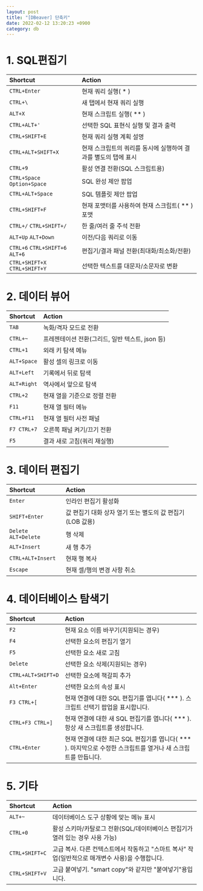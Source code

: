 ```yaml
---
layout: post
title: "[DBeaver] 단축키"
date: 2022-02-12 13:20:23 +0900
category: db
---
```


# 1. SQL편집기

| Shortcut | Action |
| :--- | :--- |
| `CTRL+Enter` | 현재 쿼리 실행( * ) |
| `CTRL+\` | 새 탭에서 현재 쿼리 실행 |
| `ALT+X` | 현재 스크립트 실행( ** ) |
| `CTRL+ALT+'` | 선택한 SQL 표현식 실행 및 결과 출력 |
| `CTRL+SHIFT+E` | 현재 쿼리 실행 계획 설명 |
| `CTRL+ALT+SHIFT+X` | 현재 스크립트의 쿼리를 동시에 실행하여 결과를 별도의 탭에 표시 |
| `CTRL+9` | 활성 연결 전환(SQL 스크립트용) |
| `CTRL+Space` `Option+Space` | SQL 완성 제안 팝업 |
| `CTRL+ALT+Space` | SQL 템플릿 제안 팝업 |
| `CTRL+SHIFT+F` | 현재 포맷터를 사용하여 현재 스크립트( ** ) 포맷 |
| `CTRL+/` `CTRL+SHIFT+/` | 한 줄/여러 줄 주석 전환 |
| `ALT+Up` `ALT+Down` | 이전/다음 쿼리로 이동 |
| `CTRL+6` `CTRL+SHIFT+6` `ALT+6` | 편집기/결과 패널 전환(최대화/최소화/전환) |
| `CTRL+SHIFT+X` `CTRL+SHIFT+Y` | 선택한 텍스트를 대문자/소문자로 변환 |


# 2. 데이터 뷰어

| Shortcut | Action |
| :--- | :--- |
| `TAB` | 녹화/격자 모드로 전환 |
| `CTRL+~` | 프레젠테이션 전환(그리드, 일반 텍스트, json 등) |
| `CTRL+1` | 외래 키 탐색 메뉴 |
| `ALT+Space` | 활성 셀의 링크로 이동 |
| `ALT+Left` | 기록에서 뒤로 탐색 |
| `ALT+Right` | 역사에서 앞으로 탐색 |
| `CTRL+2` | 현재 열을 기준으로 정렬 전환 |
| `F11` | 현재 열 필터 메뉴 |
| `CTRL+F11` | 현재 열 필터 사전 패널 |
| `F7 CTRL+7` | 오른쪽 패널 켜기/끄기 전환 |
| `F5` | 결과 새로 고침(쿼리 재실행) |


# 3. 데이터 편집기

| Shortcut | Action |
| :--- | :--- |
| `Enter` | 인라인 편집기 활성화 |
| `SHIFT+Enter` | 값 편집기 대화 상자 열기 또는 별도의 값 편집기(LOB 값용) |
| `Delete` `ALT+Delete` | 행 삭제 |
| `ALT+Insert` | 새 행 추가 |
| `CTRL+ALT+Insert` | 현재 행 복사 |
| `Escape` | 현재 셀/행의 변경 사항 취소 |

# 4. 데이터베이스 탐색기

| Shortcut | Action |
| :--- | :--- |
| `F2` | 현재 요소 이름 바꾸기(지원되는 경우) |
| `F4` | 선택한 요소의 편집기 열기 |
| `F5` | 선택한 요소 새로 고침 |
| `Delete` | 선택한 요소 삭제(지원되는 경우) |
| `CTRL+ALT+SHIFT+D` | 선택한 요소에 책갈피 추가 |
| `Alt+Enter` | 선택한 요소의 속성 표시 |
| `F3 CTRL+[` | 현재 연결에 대한 SQL 편집기를 엽니다( *** ). 스크립트 선택기 팝업을 표시합니다. |
| `CTRL+F3 CTRL+]` | 현재 연결에 대한 새 SQL 편집기를 엽니다( *** ). 항상 새 스크립트를 생성합니다. |
| `CTRL+Enter` | 현재 연결에 대한 최근 SQL 편집기를 엽니다( *** ). 마지막으로 수정한 스크립트를 열거나 새 스크립트를 만듭니다. |

# 5. 기타

| Shortcut | Action |
| :--- | :--- |
| `ALT+~` | 데이터베이스 도구 상황에 맞는 메뉴 표시 |
| `CTRL+0` | 활성 스키마/카탈로그 전환(SQL/데이터베이스 편집기가 열려 있는 경우 사용 가능) |
| `CTRL+SHIFT+C` | 고급 복사. 다른 컨텍스트에서 작동하고 "스마트 복사" 작업(일반적으로 매개변수 사용)을 수행합니다. |
| `CTRL+SHIFT+V` | 고급 붙여넣기. "smart copy"와 같지만 "붙여넣기"용입니다. |